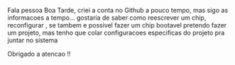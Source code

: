 Fala pessoa Boa Tarde, criei a conta no Github a pouco tempo, mas sigo as informacoes a tempo...
gostaria de saber como reescrever um chip, reconfigurar , se tambem e possivel fazer um chip bootavel
pretendo fazer um projeto, mas tenho que colar configuracoes especificas do projeto pra juntar no sistema

Obrigado a atencao !! 
